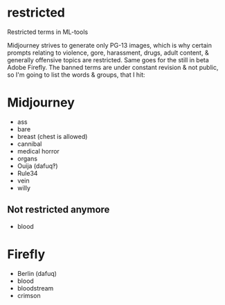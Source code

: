 # restricted
Restricted terms in ML-tools

Midjourney strives to generate only PG-13 images, which is why certain prompts relating to violence, gore, harassment, drugs, adult content, & generally offensive topics are restricted. Same goes for the still in beta Adobe Firefly.
The banned terms are under constant revision & not public, so I'm going to list the words & groups, that I hit:

# Midjourney
- ass
- bare 
- breast (chest is allowed)
- cannibal
- medical horror
- organs 
- Ouija (dafuq‽)
- Rule34
- vein
- willy

## Not restricted anymore
- blood


# Firefly
- Berlin (dafuq) 
- blood
- bloodstream 
- crimson
